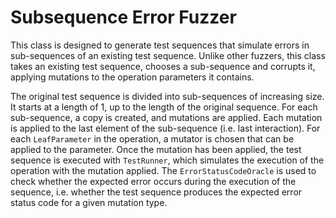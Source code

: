 # Subsequence Error Fuzzer
This class is designed to generate test sequences that simulate errors in sub-sequences of an existing test sequence. Unlike other fuzzers, this class takes an existing test sequence, chooses a sub-sequence and corrupts it, applying mutations to the operation parameters it contains.  

The original test sequence is divided into sub-sequences of increasing size. It starts at a length of 1, up to the length of the original sequence. For each sub-sequence, a copy is created, and mutations are applied. Each mutation is applied to the last element of the sub-sequence (i.e. last interaction). For each ```LeafParameter``` in the operation, a mutator is chosen that can be applied to the parameter. Once the mutation has been applied, the test sequence is executed with ```TestRunner```, which simulates the execution of the operation with the mutation applied. The ```ErrorStatusCodeOracle``` is used to check whether the expected error occurs during the execution of the sequence, i.e. whether the test sequence produces the expected error status code for a given mutation type.  